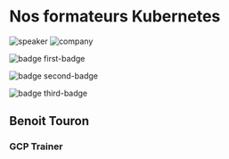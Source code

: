 <!-- .slide: class="speaker-slide" -->

# Nos formateurs Kubernetes

![speaker](./assets/images/benoit.jpg)
![company](./assets/images/logo-sfeir-blanc.png)

![badge first-badge](./assets/images/certif-cloud-architect.png)

![badge second-badge](./assets/images/certif-cloud-digital-leader.png)

![badge third-badge](./assets/images/certif-kube-ckad.png)

<h2> Benoit <span>Touron</span></h2>

### GCP Trainer

<!-- .element: class="icon-rule icon-first" -->